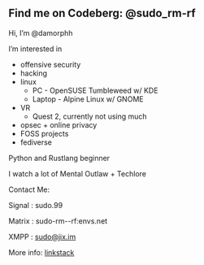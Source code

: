 ## Find me on Codeberg: @sudo_rm-rf

Hi, I’m @damorphh

I’m interested in 
- offensive security
- hacking
- linux
  - PC - OpenSUSE Tumbleweed w/ KDE
  - Laptop - Alpine Linux w/ GNOME
- VR
   - Quest 2, currently not using much
- opsec + online privacy
- FOSS projects
- fediverse

Python and Rustlang beginner

I watch a lot of Mental Outlaw + Techlore

Contact Me:

Signal
: sudo.99

Matrix
: sudo-rm--rf:envs.net

XMPP
: sudo@jix.im

More info:
[linkstack](https://linkstak.lgbt/@kali)
